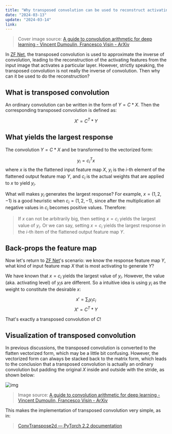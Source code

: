 ```yaml
---
title: "Why transposed convolution can be used to reconstruct activating features from the input images"
date: "2024-03-13"
update: "2024-03-14"
link:
---
```


> Cover image source: [A guide to convolution arithmetic for deep learning - Vincent Dumoulin, Francesco Visin - ArXiv](https://arxiv.org/abs/1603.07285)

In [ZF Net](http://dx.doi.org/10.1007/978-3-319-10590-1_53), the transposed convolution is used to approximate the inverse of convolution, leading to the reconstruction of the activating features from the input image that activates a particular layer. However, strictly speaking, the transposed convolution is not really the inverse of convolution. Then why can it be used to do the reconstruction?

## What is transposed convolution

An ordinary convolution can be written in the form of ${Y} = {C} * {X}$. Then the corresponding transposed convolution is defined as:

$${X'} = {C}^T * {Y}$$

## What yields the largest response

The convolution ${Y} = {C} * {X}$ and be transformed to the vectorized form:

$$y_i = {c}_i^T {x}$$
where ${x}$ is the the flattened input feature map ${X}$, $y_i$ is the $i$-th element of the flattened output feature map ${Y}$, and $c_i$ is the actual weights that are applied to ${x}$ to yield $y_i$.

What will makes $y_i$ generates the largest response? For example, ${x} = (1, 2, -1)$ is a good heuristic when ${c}_i = (1, 2, -1)$, since after the multiplication all negative values in ${c}_i$ becomes positive values. Therefore:

> If ${x}$ can not be arbitrarily big, then setting ${x} = {c}_i$ yields the largest value of $y_i$. Or we can say, setting ${x} = {c}_i$ yields the largest response in the $i$-th item of the flattened output feature map ${Y}$.

## Back-props the feature map

Now let's return to [ZF Net](http://dx.doi.org/10.1007/978-3-319-10590-1_53)'s scenario: we know the response feature map ${Y}$, what kind of input feature map ${X}$ that is most activating to generate ${Y}$?

We have known that ${x} = {c}_i$ yields the largest value of $y_i$. However, the value (aka. activating level) of $y_i$s are different. So a intuitive idea is using $y_i$ as the weight to constitute the desirable ${x}$:

$${x'} = \sum_i y_i {c}_i$$
$${X'} = {C}^T * {Y}$$

That's exactly a transposed convolution of ${C}$!

## Visualization of transposed convolution

In previous discussions, the transposed convolution is converted to the flatten vectorized form, which may be a little bit confusing. However, the vectorized form can always be stacked back to the matrix form, which leads to the conclusion that a transposed convolution is actually an ordinary convolution but padding the original ${X}$ inside and outside with the stride, as shown below:

![img](/cover/blog/how-trans-conv-work.gif)

> Image source: [A guide to convolution arithmetic for deep learning - Vincent Dumoulin, Francesco Visin - ArXiv](https://arxiv.org/abs/1603.07285)

This makes the implementation of transposed convolution very simple, as in:

> [ConvTranspose2d — PyTorch 2.2 documentation](https://pytorch.org/docs/stable/generated/torch.nn.ConvTranspose2d.html)